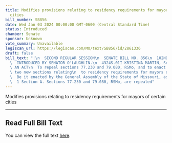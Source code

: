 ```yaml
---
title: Modifies provisions relating to residency requirements for mayors of certain
  cities
bill_number: SB856
date: Wed Jan 03 2024 00:00:00 GMT-0600 (Central Standard Time)
status: Introduced
chamber: Senate
sponsor: Unknown
vote_summary: Unavailable
legiscan_url: https://legiscan.com/MO/text/SB856/id/2861336
draft: false
bill_text: "|\n  SECOND REGULAR SESSION\n  SENATE BILL NO. 856\n  102ND GENERA L ASSEMBLY\n\
  \  INTRODUCED BY SENATOR O'LAUGHLIN.\n  4324S.01I KRISTINA MARTIN, Secretary\n \
  \ AN ACT\n  To repeal sections 77.230 and 79.080, RSMo, and to enact in lieu thereof\
  \ two new sections relating\n  to residency requirements for mayors of certain cities.\n\
  \  Be it enacted by the General Assembly of the State of Missouri, as follows:\n\
  \  1 Section A. Sections 77.230 and 79.080, RSMo, are repealed"
---
```

Modifies provisions relating to residency requirements for mayors of certain cities

---

## Read Full Bill Text

You can view the full text [here](https://legiscan.com/MO/text/SB856/id/2861336).
